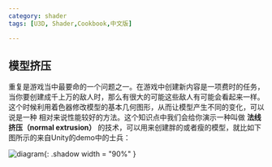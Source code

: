 ```yaml
---
category: shader
tags: [U3D, Shader,Cookbook,中文版]

---
```


## 模型挤压  

重复是游戏当中最要命的一个问题之一。在游戏中创建新内容是一项费时的任务，当你要创建成千上万的敌人时，那么有很大的可能这些敌人有可能会看起来一样。这个时候利用着色器修改模型的基本几何图形，从而让模型产生不同的变化，可以说是一种
相对来说性能较好的方法。这个知识点中我们会给你演示一种叫做 **法线挤压（normal extrusion）** 的技术，可以用来创建胖的或者瘦的模型，就比如下图所示的来自Unity的demo中的士兵：  

![diagram](https://linkliu.github.io/game-tech-post/assets/img/shader_book/diagram62.png){:  .shadow width = "90%" }
